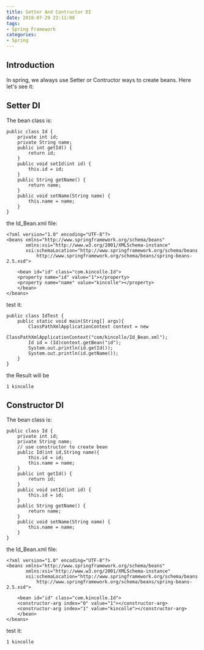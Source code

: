 ```yaml
---
title: Setter And Contructor DI
date: 2018-07-29 22:11:08
tags:
- Spring Framework
categories:
- Spring
---
```

## Introduction
In spring, we always use Setter or Contructor ways to create beans. Here let's see it:

## Setter DI
The bean class is:

    public class Id {  
        private int id;  
        private String name;  
        public int getId() {  
            return id;  
        }  
        public void setId(int id) {  
            this.id = id;  
        }  
        public String getName() {  
            return name;  
        }  
        public void setName(String name) {  
            this.name = name;  
        }  
    }

the Id_Bean.xml file:

    <?xml version="1.0" encoding="UTF-8"?>  
    <beans xmlns="http://www.springframework.org/schema/beans"  
           xmlns:xsi="http://www.w3.org/2001/XMLSchema-instance"  
           xsi:schemaLocation="http://www.springframework.org/schema/beans  
               http://www.springframework.org/schema/beans/spring-beans-2.5.xsd">  

        <bean id="id" class="com.kincolle.Id">  
        <property name="id" value="1"></property>  
        <property name="name" value="kincolle"></property>  
        </bean>  
    </beans> 

test it:

    public class IdTest {  
        public static void main(String[] args){  
            ClassPathXmlApplicationContext context = new   
                    ClassPathXmlApplicationContext("com/kincolle/Id_Bean.xml");  
            Id id = (Id)context.getBean("id");  
            System.out.println(id.getId());  
            System.out.println(id.getName());  
        }  
    }  

the Result will be
	
	1 kincolle

## Constructor DI
The bean class is:

    public class Id {  
        private int id;  
        private String name;  
		// use constructor to create bean
        public Id(int id,String name){  
            this.id = id;  
            this.name = name;  
        }  
        public int getId() {  
            return id;  
        }  
        public void setId(int id) {  
            this.id = id;  
        }  
        public String getName() {  
            return name;  
        }  
        public void setName(String name) {  
            this.name = name;  
        }  
    }  

the Id_Bean.xml file:

    <?xml version="1.0" encoding="UTF-8"?>  
    <beans xmlns="http://www.springframework.org/schema/beans"  
           xmlns:xsi="http://www.w3.org/2001/XMLSchema-instance"  
           xsi:schemaLocation="http://www.springframework.org/schema/beans  
               http://www.springframework.org/schema/beans/spring-beans-2.5.xsd">  

        <bean id="id" class="com.kincolle.Id">  
        <constructor-arg index="0" value="1"></constructor-arg>  
        <constructor-arg index="1" value="kincolle"></constructor-arg>  
        </bean>  
    </beans>  

test it:
	
	1 kincolle

